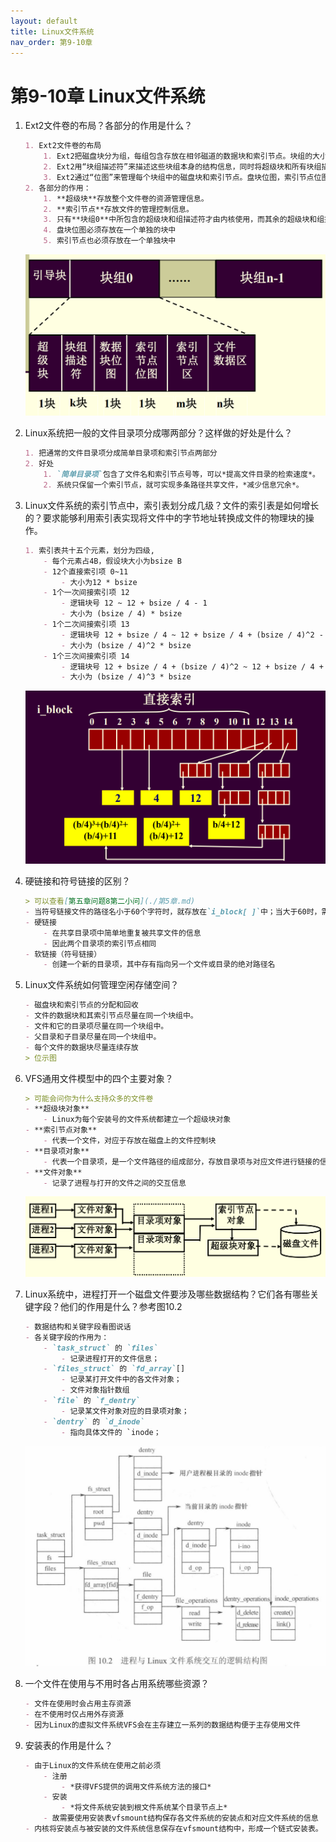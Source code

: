 ```yaml
---
layout: default
title: Linux文件系统
nav_order: 第9-10章
---
```


# 第9-10章 Linux文件系统


1. Ext2文件卷的布局？各部分的作用是什么？

    ```markdown
    1. Ext2文件卷的布局
        1. Ext2把磁盘块分为组，每组包含存放在相邻磁道的数据块和索引节点。块组的大小相等并顺序安排。
        2. Ext2用“块组描述符”来描述这些块组本身的结构信息，同时将超级块和所有块组描述符重复存储于每个块组中。
        3. Ext2通过“位图”来管理每个块组中的磁盘块和索引节点。盘块位图，索引节点位图。
    2. 各部分的作用：
        1. **超级块**存放整个文件卷的资源管理信息。
        2. **索引节点**存放文件的管理控制信息。
        3. 只有**块组0**中所包含的超级块和组描述符才由内核使用，而其余的超级块和组描述符保持不变，实时上，内核甚至不考虑他们。
        4. 盘块位图必须存放在一个单独的块中
        5. 索引节点也必须存放在一个单独块中
    ```

    ![ext2](images/ext2.png)

2. Linux系统把一般的文件目录项分成哪两部分？这样做的好处是什么？

    ```markdown
    1. 把通常的文件目录项分成简单目录项和索引节点两部分
    2. 好处
        1. `简单目录项`包含了文件名和索引节点号等，可以*提高文件目录的检索速度*。
        2. 系统只保留一个索引节点，就可实现多条路径共享文件，*减少信息冗余*。
    ```

3. Linux文件系统的索引节点中，索引表划分成几级？文件的索引表是如何增长的？要求能够利用索引表实现将文件中的字节地址转换成文件的物理块的操作。

    ```markdown
    1. 索引表共十五个元素，划分为四级,
        - 每个元素占4B，假设块大小为bsize B
        - 12个直接索引项 0~11 
            - 大小为12 * bsize
        - 1个一次间接索引项 12
            - 逻辑块号 12 ~ 12 + bsize / 4 - 1
            - 大小为 (bsize / 4) * bsize
        - 1个二次间接索引项 13
            - 逻辑块号 12 + bsize / 4 ~ 12 + bsize / 4 + (bsize / 4)^2 - 1
            - 大小为 (bsize / 4)^2 * bsize
        - 1个三次间接索引项 14
            - 逻辑块号 12 + bsize / 4 + (bsize / 4)^2 ~ 12 + bsize / 4 + (bsize / 4)^2 + (bsize / 4)^3 - 1
            - 大小为 (bsize / 4)^3 * bsize
    ```

    ![index](images/index.png)

4. 硬链接和符号链接的区别？

    ```markdown
    > 可以查看[第五章问题8第二小问](./第5章.md)
    - 当符号链接文件的路径名小于60个字符时，就存放在`i_block[ ]`中；当大于60时，需要一个单独的数据块。可以跨文件系统。
    - 硬链接
        - 在共享目录项中简单地重复被共享文件的信息
        - 因此两个目录项的索引节点相同
    - 软链接（符号链接）
        - 创建一个新的目录项，其中存有指向另一个文件或目录的绝对路径名
    ```

5. Linux文件系统如何管理空闲存储空间？ 

    ```markdown
    - 磁盘块和索引节点的分配和回收
    - 文件的数据块和其索引节点尽量在同一个块组中。
    - 文件和它的目录项尽量在同一个块组中。
    - 父目录和子目录尽量在同一个块组中。
    - 每个文件的数据块尽量连续存放
    > 位示图
    ```

6. VFS通用文件模型中的四个主要对象？

    ```markdown
    > 可能会问你为什么支持众多的文件卷
    - **超级块对象**
        - Linux为每个安装号的文件系统都建立一个超级块对象
    - **索引节点对象**
        - 代表一个文件，对应于存放在磁盘上的文件控制块
    - **目录项对象**
        - 代表一个目录项，是一个文件路径的组成部分，存放目录项与对应文件进行链接的信息。
    - **文件对象**
        - 记录了进程与打开的文件之间的交互信息
    ```

    ![vfs](images/vfs.png)

7. Linux系统中，进程打开一个磁盘文件要涉及哪些数据结构？它们各有哪些关键字段？他们的作用是什么？参考图10.2

    ```markdown
    - 数据结构和关键字段看图说话
    - 各关键字段的作用为：
        - `task_struct` 的 `files` 
            - 记录进程打开的文件信息；
        - `files_struct` 的 `fd_array`[]
            - 记录某打开文件中的各文件对象；
            - 文件对象指针数组
        - `file` 的 `f_dentry` 
            - 记录某文件对象对应的目录项对象；
        - `dentry` 的 `d_inode` 
            - 指向具体文件的 `inode；
    ```

    ![openfile](images/openfile.png)

8. 一个文件在使用与不用时各占用系统哪些资源？ 

    ```markdown
    - 文件在使用时会占用主存资源
    - 在不使用时仅占用外存资源
    - 因为Linux的虚拟文件系统VFS会在主存建立一系列的数据结构便于主存使用文件
    ```

9. 安装表的作用是什么？

    ```markdown
    - 由于Linux的文件系统在使用之前必须
        - 注册
            - *获得VFS提供的调用文件系统方法的接口*
        - 安装
            - *将文件系统安装到根文件系统某个目录节点上*
        - 故需要使用安装表vfsmount结构保存各文件系统的安装点和对应文件系统的信息
    - 内核将安装点与被安装的文件系统信息保存在vfsmount结构中，形成一个链式安装表。
    ```